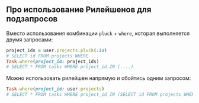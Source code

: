 ## Про использование Рилейшенов для подзапросов

Вместо использования комбинации `pluck` + `where`, которая выполняется двумя запросами:

```ruby
project_ids = user.projects.pluck(:id)
# SELECT id FROM projects WHERE ...
Task.where(project_id: project_ids)
# SELECT * FROM tasks WHERE project_id IN (....)
```

Можно использовать рилейшен напрямую и обойтись одним запросом:

```ruby
Task.where(project_id: user.projects)
# SELECT * FROM tasks WHERE project_id IN (SELECT id FROM projects WHERE ...)
```
